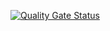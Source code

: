 [![Quality Gate Status](https://sonarcloud.io/api/project_badges/measure?project=rev082019_bankapp-naresh&metric=alert_status)](https://sonarcloud.io/dashboard?id=rev082019_bankapp-naresh)

